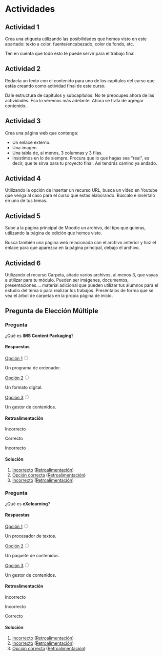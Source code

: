 
# Actividades

## Actividad 1

Crea una etiqueta utilizando las posibilidades que hemos visto en este apartado: texto a color, fuente/encabezado, color de fondo, etc.

Ten en cuenta que todo esto te puede servir para el trabajo final.

## Actividad 2

Redacta un texto con el contenido para uno de los capítulos del curso que estás creando como actividad final de este curso.

Dale estructura de capítulos y subcapítulos. No te preocupes ahora de las actividades. Eso lo veremos más adelante. Ahora se trata de agregar contenido..

## Actividad 3

Crea una página web que contenga:

- Un enlace externo.
- Una imagen.
- Una tabla de, al menos, 3 columnas y 3 filas.
- Insistimos en lo de siempre. Procura que lo que hagas sea "real", es decir, que te sirva para tu proyecto final. Así tendrás camino ya andado.

## Actividad 4

Utilizando la opción de insertar un recurso URL, busca un vídeo en Youtube que venga al caso para el curso que estás elaborando. Búscalo e insértalo en uno de tus temas.

## Actividad 5

Sube a la página principal de Moodle un archivo, del tipo que quieras, utilizando la página de edición que hemos visto.

Busca también una página web relacionada con el archivo anterior y haz el enlace para que aparezca en la página principal, debajo el archivo.

## Actividad 6

Utilizando el recurso Carpeta, añade varios archivos, al menos 3, que vayas a utilizar para tu módulo. Pueden ser imágenes, documentos, presentaciones.... material adicional que pueden utilizar tus alumnos para el estudio del tema o para realizar los trabajos. Preséntalos de forma que se vea el árbol de carpetas en la propia página de inicio.

## Pregunta de Elección Múltiple

### Pregunta

¿Qué es **IMS Content Packaging**?

#### Respuestas


<label class="sr-av" for="i17_5">[Opción 1](#answer-17_5)</label><input id="i17_5" name="option17_2" onclick="$exe.getFeedback(0,3,'17_2','multi')" type="radio"/>


Un programa de ordenador.


<label class="sr-av" for="i17_174">[Opción 2](#answer-17_174)</label><input id="i17_174" name="option17_2" onclick="$exe.getFeedback(1,3,'17_2','multi')" type="radio"/>


Un formato digital.


<label class="sr-av" for="i17_177">[Opción 3](#answer-17_177)</label><input id="i17_177" name="option17_2" onclick="$exe.getFeedback(2,3,'17_2','multi')" type="radio"/>


Un gestor de contenidos.

#### Retroalimentación

Incorrecto

Correcto

Incorrecto

#### Solución

1. [Incorrecto](#answer-17_5) ([Retroalimentación](#sa0b17_2))
1. [Opción correcta](#answer-17_174) ([Retroalimentación](#sa1b17_2))
1. [Incorrecto](#answer-17_177) ([Retroalimentación](#sa2b17_2))

### Pregunta

¿Qué es **eXelearning**?

#### Respuestas


<label class="sr-av" for="i17_183">[Opción 1](#answer-17_183)</label><input id="i17_183" name="option17_180" onclick="$exe.getFeedback(0,3,'17_180','multi')" type="radio"/>


Un procesador de textos.


<label class="sr-av" for="i17_186">[Opción 2](#answer-17_186)</label><input id="i17_186" name="option17_180" onclick="$exe.getFeedback(1,3,'17_180','multi')" type="radio"/>


Un paquete de contenidos.


<label class="sr-av" for="i17_189">[Opción 3](#answer-17_189)</label><input id="i17_189" name="option17_180" onclick="$exe.getFeedback(2,3,'17_180','multi')" type="radio"/>


Un gestor de contenidos.

#### Retroalimentación

Incorrecto

Incorrecto

Correcto

#### Solución

1. [Incorrecto](#answer-17_183) ([Retroalimentación](#sa0b17_180))
1. [Incorrecto](#answer-17_186) ([Retroalimentación](#sa1b17_180))
1. [Opción correcta](#answer-17_189) ([Retroalimentación](#sa2b17_180))
